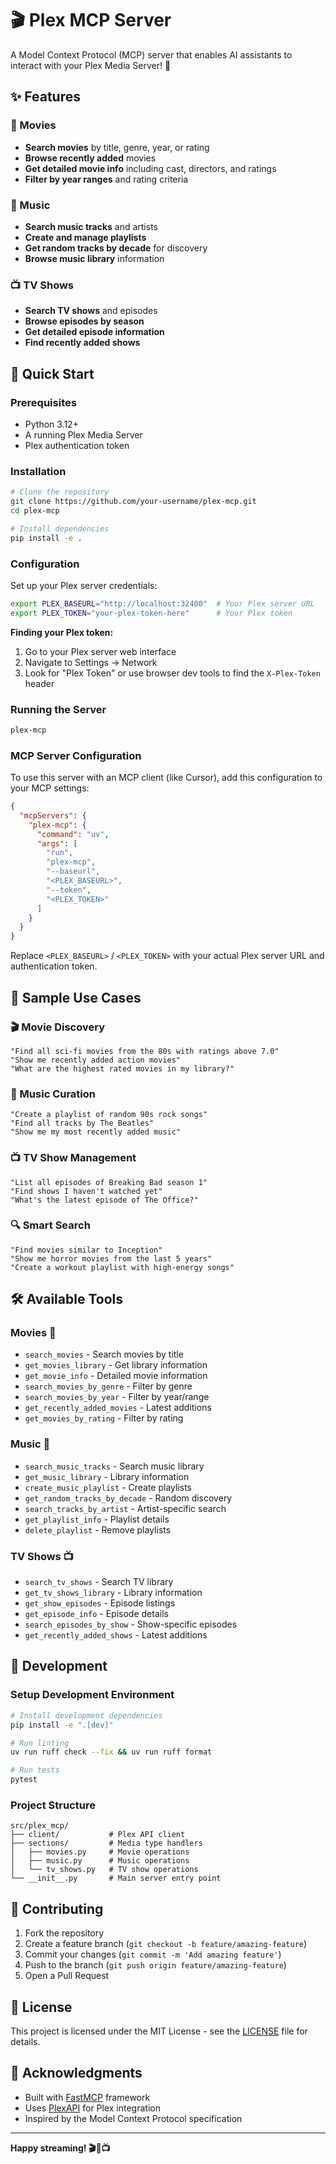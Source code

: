# 🎬 Plex MCP Server

A Model Context Protocol (MCP) server that enables AI assistants to interact with your Plex Media Server! 🚀

## ✨ Features

### 🎥 Movies
- **Search movies** by title, genre, year, or rating
- **Browse recently added** movies
- **Get detailed movie info** including cast, directors, and ratings
- **Filter by year ranges** and rating criteria

### 🎵 Music
- **Search music tracks** and artists
- **Create and manage playlists**
- **Get random tracks by decade** for discovery
- **Browse music library** information

### 📺 TV Shows
- **Search TV shows** and episodes
- **Browse episodes by season**
- **Get detailed episode information**
- **Find recently added shows**

## 🚀 Quick Start

### Prerequisites
- Python 3.12+
- A running Plex Media Server
- Plex authentication token

### Installation

```bash
# Clone the repository
git clone https://github.com/your-username/plex-mcp.git
cd plex-mcp

# Install dependencies
pip install -e .
```

### Configuration

Set up your Plex server credentials:

```bash
export PLEX_BASEURL="http://localhost:32400"  # Your Plex server URL
export PLEX_TOKEN="your-plex-token-here"      # Your Plex token
```

**Finding your Plex token:**
1. Go to your Plex server web interface
2. Navigate to Settings → Network
3. Look for "Plex Token" or use browser dev tools to find the `X-Plex-Token` header

### Running the Server

```bash
plex-mcp
```

### MCP Server Configuration

To use this server with an MCP client (like Cursor), add this configuration to your MCP settings:

```json
{
  "mcpServers": {
    "plex-mcp": {
      "command": "uv",
      "args": [
        "run",
        "plex-mcp",
        "--baseurl",
        "<PLEX_BASEURL>",
        "--token",
        "<PLEX_TOKEN>"
      ]
    }
  }
}
```

Replace `<PLEX_BASEURL>` / `<PLEX_TOKEN>` with your actual Plex server URL and authentication token.

## 🎯 Sample Use Cases

### 🎬 Movie Discovery
```
"Find all sci-fi movies from the 80s with ratings above 7.0"
"Show me recently added action movies"
"What are the highest rated movies in my library?"
```

### 🎵 Music Curation
```
"Create a playlist of random 90s rock songs"
"Find all tracks by The Beatles"
"Show me my most recently added music"
```

### 📺 TV Show Management
```
"List all episodes of Breaking Bad season 1"
"Find shows I haven't watched yet"
"What's the latest episode of The Office?"
```

### 🔍 Smart Search
```
"Find movies similar to Inception"
"Show me horror movies from the last 5 years"
"Create a workout playlist with high-energy songs"
```

## 🛠️ Available Tools

### Movies 🎥
- `search_movies` - Search movies by title
- `get_movies_library` - Get library information
- `get_movie_info` - Detailed movie information
- `search_movies_by_genre` - Filter by genre
- `search_movies_by_year` - Filter by year/range
- `get_recently_added_movies` - Latest additions
- `get_movies_by_rating` - Filter by rating

### Music 🎵
- `search_music_tracks` - Search music library
- `get_music_library` - Library information
- `create_music_playlist` - Create playlists
- `get_random_tracks_by_decade` - Random discovery
- `search_tracks_by_artist` - Artist-specific search
- `get_playlist_info` - Playlist details
- `delete_playlist` - Remove playlists

### TV Shows 📺
- `search_tv_shows` - Search TV library
- `get_tv_shows_library` - Library information
- `get_show_episodes` - Episode listings
- `get_episode_info` - Episode details
- `search_episodes_by_show` - Show-specific episodes
- `get_recently_added_shows` - Latest additions

## 🔧 Development

### Setup Development Environment

```bash
# Install development dependencies
pip install -e ".[dev]"

# Run linting
uv run ruff check --fix && uv run ruff format

# Run tests
pytest
```

### Project Structure

```
src/plex_mcp/
├── client/           # Plex API client
├── sections/         # Media type handlers
│   ├── movies.py     # Movie operations
│   ├── music.py      # Music operations
│   └── tv_shows.py   # TV show operations
└── __init__.py       # Main server entry point
```

## 🤝 Contributing

1. Fork the repository
2. Create a feature branch (`git checkout -b feature/amazing-feature`)
3. Commit your changes (`git commit -m 'Add amazing feature'`)
4. Push to the branch (`git push origin feature/amazing-feature`)
5. Open a Pull Request

## 📝 License

This project is licensed under the MIT License - see the [LICENSE](LICENSE) file for details.

## 🙏 Acknowledgments

- Built with [FastMCP](https://github.com/jlowin/fastmcp) framework
- Uses [PlexAPI](https://github.com/pkkid/python-plexapi) for Plex integration
- Inspired by the Model Context Protocol specification

---

**Happy streaming! 🎬🎵📺**
